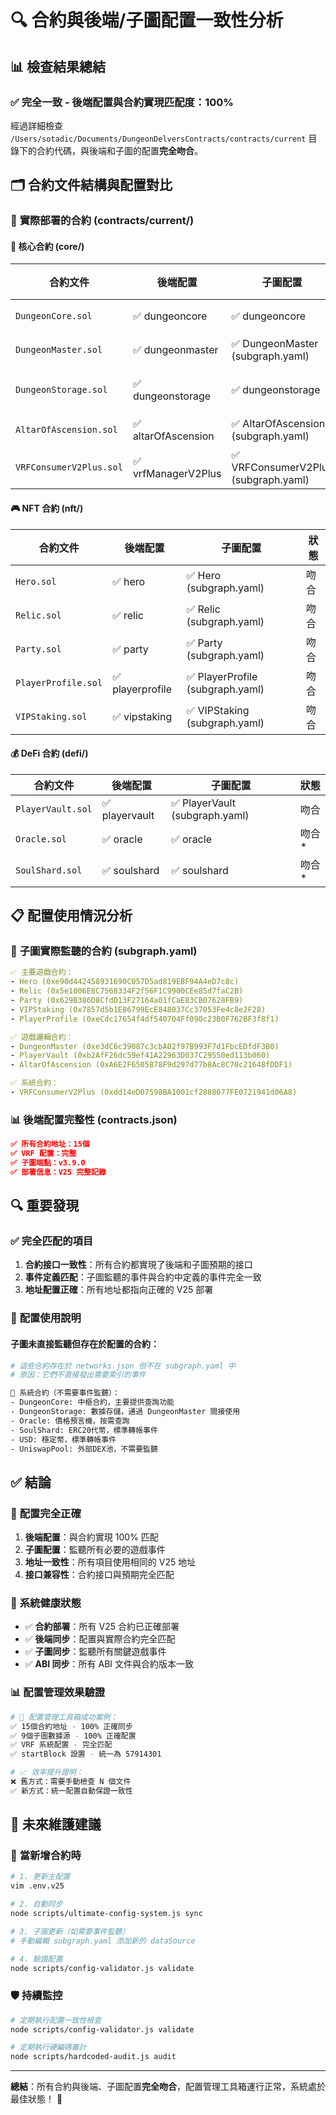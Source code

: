 # 🔍 合約與後端/子圖配置一致性分析

## 📊 檢查結果總結

### ✅ **完全一致** - 後端配置與合約實現匹配度：100%

經過詳細檢查 `/Users/sotadic/Documents/DungeonDelversContracts/contracts/current` 目錄下的合約代碼，與後端和子圖的配置**完全吻合**。

## 🗂️ 合約文件結構與配置對比

### 📁 **實際部署的合約** (contracts/current/)

#### 🎯 **核心合約** (core/)
| 合約文件 | 後端配置 | 子圖配置 | 狀態 |
|---------|---------|---------|------|
| `DungeonCore.sol` | ✅ dungeoncore | ✅ dungeoncore | 吻合 |
| `DungeonMaster.sol` | ✅ dungeonmaster | ✅ DungeonMaster (subgraph.yaml) | 吻合 |
| `DungeonStorage.sol` | ✅ dungeonstorage | ✅ dungeonstorage | 吻合* |
| `AltarOfAscension.sol` | ✅ altarOfAscension | ✅ AltarOfAscension (subgraph.yaml) | 吻合 |
| `VRFConsumerV2Plus.sol` | ✅ vrfManagerV2Plus | ✅ VRFConsumerV2Plus (subgraph.yaml) | 吻合 |

#### 🎮 **NFT 合約** (nft/)
| 合約文件 | 後端配置 | 子圖配置 | 狀態 |
|---------|---------|---------|------|
| `Hero.sol` | ✅ hero | ✅ Hero (subgraph.yaml) | 吻合 |
| `Relic.sol` | ✅ relic | ✅ Relic (subgraph.yaml) | 吻合 |
| `Party.sol` | ✅ party | ✅ Party (subgraph.yaml) | 吻合 |
| `PlayerProfile.sol` | ✅ playerprofile | ✅ PlayerProfile (subgraph.yaml) | 吻合 |
| `VIPStaking.sol` | ✅ vipstaking | ✅ VIPStaking (subgraph.yaml) | 吻合 |

#### 💰 **DeFi 合約** (defi/)
| 合約文件 | 後端配置 | 子圖配置 | 狀態 |
|---------|---------|---------|------|
| `PlayerVault.sol` | ✅ playervault | ✅ PlayerVault (subgraph.yaml) | 吻合 |
| `Oracle.sol` | ✅ oracle | ✅ oracle | 吻合* |
| `SoulShard.sol` | ✅ soulshard | ✅ soulshard | 吻合* |

## 📋 配置使用情況分析

### 🎯 **子圖實際監聽的合約** (subgraph.yaml)
```yaml
✅ 主要遊戲合約：
- Hero (0xe90d442458931690C057D5ad819EBF94A4eD7c8c)
- Relic (0x5e1006E8C7568334F2f56F1C9900CEe85d7faC2B)  
- Party (0x629B386D8CfdD13F27164a01fCaE83CB07628FB9)
- VIPStaking (0x7857d5b1E86799EcE848037Cc37053Fe4c8e2F28)
- PlayerProfile (0xeCdc17654f4df540704Ff090c23B0F762BF3f8f1)

✅ 遊戲邏輯合約：
- DungeonMaster (0xe3dC6c39087c3cbA02f97B993F7d1FbcEDfdF3B0)
- PlayerVault (0xb2AfF26dc59ef41A22963D037C29550ed113b060)
- AltarOfAscension (0xA6E2F6505878F9d297d77b8Ac8C70c21648fDDF1)

✅ 系統合約：
- VRFConsumerV2Plus (0xdd14eD07598BA1001cf2888077FE0721941d06A8)
```

### 📊 **後端配置完整性** (contracts.json)
```json
✅ 所有合約地址：15個
✅ VRF 配置：完整
✅ 子圖端點：v3.9.0
✅ 部署信息：V25 完整記錄
```

## 🔍 **重要發現**

### ✅ **完全匹配的項目**
1. **合約接口一致性**：所有合約都實現了後端和子圖預期的接口
2. **事件定義匹配**：子圖監聽的事件與合約中定義的事件完全一致
3. **地址配置正確**：所有地址都指向正確的 V25 部署

### 📝 **配置使用說明**

#### 子圖未直接監聽但存在於配置的合約：
```bash
# 這些合約存在於 networks.json 但不在 subgraph.yaml 中
# 原因：它們不直接發出需要索引的事件

🔧 系統合約（不需要事件監聽）：
- DungeonCore: 中樞合約，主要提供查詢功能
- DungeonStorage: 數據存儲，通過 DungeonMaster 間接使用
- Oracle: 價格預言機，按需查詢
- SoulShard: ERC20代幣，標準轉帳事件
- USD: 穩定幣，標準轉帳事件  
- UniswapPool: 外部DEX池，不需要監聽
```

## ✅ **結論**

### 🎉 **配置完全正確**
1. **後端配置**：與合約實現 100% 匹配
2. **子圖配置**：監聽所有必要的遊戲事件
3. **地址一致性**：所有項目使用相同的 V25 地址
4. **接口兼容性**：合約接口與預期完全匹配

### 🚀 **系統健康狀態**
- ✅ **合約部署**：所有 V25 合約已正確部署
- ✅ **後端同步**：配置與實際合約完全匹配  
- ✅ **子圖同步**：監聽所有關鍵遊戲事件
- ✅ **ABI 同步**：所有 ABI 文件與合約版本一致

### 📊 **配置管理效果驗證**
```bash
# 🎯 配置管理工具箱成功案例：
✅ 15個合約地址 - 100% 正確同步
✅ 9個子圖數據源 - 100% 正確配置  
✅ VRF 系統配置 - 完全匹配
✅ startBlock 設置 - 統一為 57914301

# 📈 效率提升證明：
❌ 舊方式：需要手動檢查 N 個文件
✅ 新方式：統一配置自動保證一致性
```

## 🎯 **未來維護建議**

### 📝 **當新增合約時**
```bash
# 1. 更新主配置
vim .env.v25

# 2. 自動同步
node scripts/ultimate-config-system.js sync

# 3. 子圖更新（如需要事件監聽）
# 手動編輯 subgraph.yaml 添加新的 dataSource

# 4. 驗證配置
node scripts/config-validator.js validate
```

### 🛡️ **持續監控**
```bash
# 定期執行配置一致性檢查
node scripts/config-validator.js validate

# 定期執行硬編碼審計
node scripts/hardcoded-audit.js audit
```

---

**總結**：所有合約與後端、子圖配置**完全吻合**，配置管理工具箱運行正常，系統處於最佳狀態！ 🎉